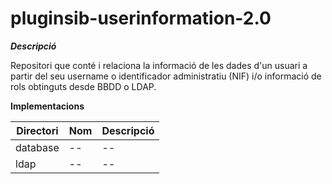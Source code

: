 # pluginsib-userinformation-2.0

***Descripció***

Repositori que conté i relaciona la informació de les dades d'un usuari a partir del seu username o identificador administratiu (NIF) i/o informació de rols obtinguts desde BBDD o LDAP.


**Implementacions**

Directori | Nom | Descripció
------------ | ------------- | -------------
database | -- | -- 
ldap | -- | --
